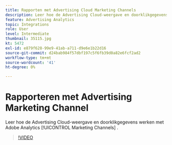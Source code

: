 ```yaml
---
title: Rapporten met Advertising Cloud Marketing Channels
description: Leer hoe de Advertising Cloud-weergave en doorklikgegevens werken met Adobe Analytics Marketing Channels.
feature: Advertising Analytics
topic: Integrations
role: User
level: Intermediate
thumbnail: 35115.jpg
kt: 5472
exl-id: e879f628-99e9-41ab-a711-d9e6e1b22d16
source-git-commit: d24bab984f57dbf197c5f6fb39d0a82e6fcf2ad2
workflow-type: tm+mt
source-wordcount: '41'
ht-degree: 0%

---
```


# Rapporteren met Advertising Marketing Channel

Leer hoe de Advertising Cloud-weergave en doorklikgegevens werken met Adobe Analytics [!UICONTROL Marketing Channels] .

>[!VIDEO](https://video.tv.adobe.com/v/35115/?quality=12&learn=on)
